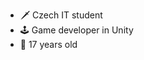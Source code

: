- 🗡️ Czech IT student
- 🕹️ Game developer in Unity
- 👤 17 years old

<!---
JuliaStolova/JuliaStolova is a ✨ special ✨ repository because its `README.md` (this file) appears on your GitHub profile.
You can click the Preview link to take a look at your changes.
--->
